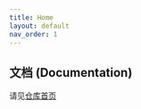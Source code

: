 ```yaml
---
title: Home
layout: default
nav_order: 1
---
```

## 文档 (Documentation)

请见[仓库首页](https://github.com/codefuse-ai/CodeFuse-Query)
